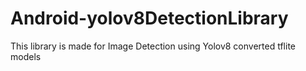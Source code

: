 # Android-yolov8DetectionLibrary
This library is made for Image Detection using Yolov8 converted tflite models
